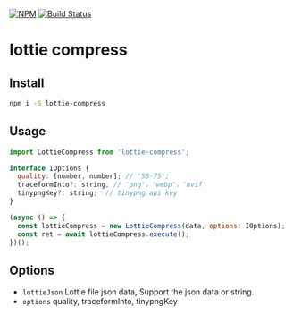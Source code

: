[![NPM](https://nodei.co/npm/lottie-compress.png)](https://nodei.co/npm/lottie-compress/)
[![Build Status](https://travis-ci.org/Lottie-Lint/lottie-compress.svg?branch=master)](https://travis-ci.org/Lottie-Lint/lottie-compress)

# lottie compress

## Install

```bash
npm i -S lottie-compress
```

## Usage

```js
import LottieCompress from 'lottie-compress';

interface IOptions {
  quality: [number, number]; // '55-75';
  traceformInto?: string, // 'png'，'webp'，'avif'
  tinypngKey?: string;  // tinypng api key
}

(async () => {
  const lottieCompress = new LottieCompress(data, options: IOptions);
  const ret = await lottieCompress.execute();
})();
```

## Options

- `lottieJson` Lottie file json data, Support the json data or string.
- `options` quality, traceformInto, tinypngKey
